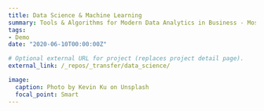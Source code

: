 ```yaml
---
title: Data Science & Machine Learning
summary: Tools & Algorithms for Modern Data Analytics in Business - Mostly R!
tags:
- Demo
date: "2020-06-10T00:00:00Z"

# Optional external URL for project (replaces project detail page).
external_link: /_repos/_transfer/data_science/

image:
  caption: Photo by Kevin Ku on Unsplash
  focal_point: Smart
---
```

